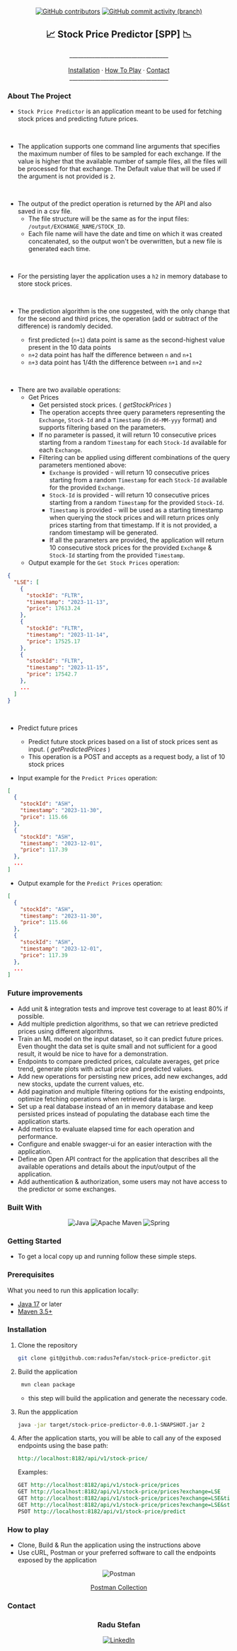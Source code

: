 <br>
<div align="center">

 <a href=".">![GitHub contributors](https://img.shields.io/github/contributors/radus7efan/store-management-tool)</a>
 <a href=".">![GitHub commit activity (branch)](https://img.shields.io/github/commit-activity/t/radus7efan/stock-price-predictor)</a>
</div>

<div>
<h2 align="center"> 📈 Stock Price Predictor [SPP] 📉 </h2>

  <p align="center">
    ___________________________________
    <br />
    <br />
    <a href="#installation">Installation</a>
    ·
    <a href="#how-to-play">How To Play</a>
    ·
    <a href="#contact">Contact</a>
    <br>
    ___________________________________
  </p>
</div>

### About The Project

- `Stock Price Predictor` is an application meant to be used for fetching stock prices and predicting future prices.

<br>

- The application supports one command line arguments that specifies the maximum number of files to be sampled for each exchange. If the value is higher that the available number of sample files, all the files will be processed for that exchange. The Default value that will be used if the argument is not provided is `2`.

<br>

- The output of the predict operation is returned by the API and also saved in a csv file.
    * The file structure will be the same as for the input files: `/output/EXCHANGE_NAME/STOCK_ID`. 
    * Each file name will have the date and time on which it was created concatenated, so the output won't be overwritten, but a new file is generated each time.

<br>

- For the persisting layer the application uses a `h2` in memory database to store stock prices.

<br>

- The prediction algorithm is the one suggested, with the only change that for the second and third prices, the operation (add or subtract of the difference) is randomly decided.

  * first predicted (`n+1`) data point is same as the second-highest value present in the 10 data points
  * `n+2` data point has half the difference between `n` and `n+1`
  * `n+3` data point has 1/4th the difference between `n+1` and `n+2`

<br>

- There are two available operations:
  - Get Prices
    - Get persisted stock prices. ( *getStockPrices* )
    - The operation accepts three query parameters representing the `Exchange`, `Stock-Id` and a `Timestamp` (in `dd-MM-yyy` format) and supports filtering based on the parameters.
    - If no parameter is passed, it will return 10 consecutive prices starting from a random `Timestamp` for each `Stock-Id` available for each `Exchange`.
    - Filtering can be applied using different combinations of the query parameters mentioned above:
      - `Exchange` is provided - will return 10 consecutive prices starting from a random `Timestamp` for each `Stock-Id` available for the provided `Exchange`.
      - `Stock-Id` is provided - will return 10 consecutive prices starting from a random `Timestamp` for the provided `Stock-Id`.
      - `Timestamp` is provided - will be used as a starting timestamp when querying the stock prices and will return prices only prices starting from that timestamp. If it is not provided, a random timestamp will be generated.
      - If all the parameters are provided, the application will return 10 consecutive stock prices for the provided `Exchange` & `Stock-Id` starting from the provided `Timestamp`.
  - Output example for the `Get Stock Prices` operation:
```json
{
  "LSE": [
    {
      "stockId": "FLTR",
      "timestamp": "2023-11-13",
      "price": 17613.24
    },
    {
      "stockId": "FLTR",
      "timestamp": "2023-11-14",
      "price": 17525.17
    },
    {
      "stockId": "FLTR",
      "timestamp": "2023-11-15",
      "price": 17542.7
    },
    ...
  ]
}
```

<br>

- Predict future prices
  - Predict future stock prices based on a list of stock prices sent as input. ( *getPredictedPrices* )
  - This operation is a POST and accepts as a request body, a list of 10 stock prices

- Input example for the `Predict Prices` operation:
```json
[
  {
    "stockId": "ASH",
    "timestamp": "2023-11-30",
    "price": 115.66
  },
  {
    "stockId": "ASH",
    "timestamp": "2023-12-01",
    "price": 117.39
  },
  ...
]
```
- Output example for the `Predict Prices` operation:
```json
[
  {
    "stockId": "ASH",
    "timestamp": "2023-11-30",
    "price": 115.66
  },
  {
    "stockId": "ASH",
    "timestamp": "2023-12-01",
    "price": 117.39
  },
  ...
]
```


### Future improvements

- Add unit & integration tests and improve test coverage to at least 80% if possible.
- Add multiple prediction algorithms, so that we can retrieve predicted prices using different algorithms.
- Train an ML model on the input dataset, so it can predict future prices. Even thought the data set is quite small and not sufficient for a good result, it would be nice to have for a demonstration.
- Endpoints to compare predicted prices, calculate averages, get price trend, generate plots with actual price and predicted values.
- Add new operations for persisting new prices, add new exchanges, add new stocks, update the current values, etc.
- Add pagination and multiple filtering options for the existing endpoints, optimize fetching operations when retrieved data is large.
- Set up a real database instead of an in memory database and keep persisted prices instead of populating the database each time the application starts.
- Add metrics to evaluate elapsed time for each operation and performance.
- Configure and enable swagger-ui for an easier interaction with the application.
- Define an Open API contract for the application that describes all the available operations and details about the input/output of the application.
- Add authentication & authorization, some users may not have access to the predictor or some exchanges.
 
### Built With

<div align="center">

![Java](https://img.shields.io/badge/java-%23ED8B00.svg?style=for-the-badge&logo=openjdk&logoColor=white)
![Apache Maven](https://img.shields.io/badge/Apache%20Maven-C71A36?style=for-the-badge&logo=Apache%20Maven&logoColor=white)
![Spring](https://img.shields.io/badge/spring-%236DB33F.svg?style=for-the-badge&logo=spring&logoColor=white)

</div>

### Getting Started

- To get a local copy up and running follow these simple steps.

### Prerequisites

What you need to run this application locally:
- [Java 17](https://www.oracle.com/java/technologies/downloads/) or later
- [Maven 3.5+](https://maven.apache.org/download.cgi)

### Installation

1. Clone the repository
   ```sh
   git clone git@github.com:radus7efan/stock-price-predictor.git
   ```
2. Build the application
   ```sh
    mvn clean package
   ```
   - this step will build the application and generate the necessary code.


3. Run the appplication
   ```sh
   java -jar target/stock-price-predictor-0.0.1-SNAPSHOT.jar 2
   ```
4. After the application starts, you will be able to call any of the exposed endpoints using the base path:
    ```rest
    http://localhost:8182/api/v1/stock-price/
    ```
    Examples:
    ```rest
    GET http://localhost:8182/api/v1/stock-price/prices
    GET http://localhost:8182/api/v1/stock-price/prices?exchange=LSE
    GET http://localhost:8182/api/v1/stock-price/prices?exchange=LSE&timestamp=01-01-2023
    GET http://localhost:8182/api/v1/stock-price/prices?exchange=LSE&stockName=FLTR&timestamp=01-01-2023
    PSOT http://localhost:8182/api/v1/stock-price/predict
    ```

### How to play

- Clone, Build & Run the application using the instructions above
- Use cURL, Postman or your preferred software to call the endpoints exposed by the application

<div align="center">

![Postman](https://img.shields.io/badge/Postman-FF6C37?style=for-the-badge&logo=postman&logoColor=white)

[Postman Collection](Stock-Price-Predictor.postman_collection.json)

</div>


### Contact

<div align="center">
<h3>Radu Stefan
</h3>

[![LinkedIn][linkedin-shield]][linkedin-url]
</div>


[linkedin-shield]: https://img.shields.io/badge/-LinkedIn-black.svg?style=for-the-badge&logo=linkedin&colorB=555
[linkedin-url]: https://linkedin.com/in/radu-stefan-710
